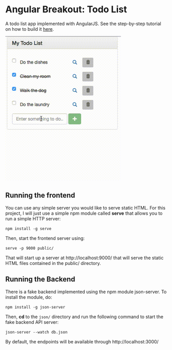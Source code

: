 # Angular Breakout: Todo List

A todo list app implemented with AngularJS. See the step-by-step tutorial on how to build it [here](tutorial/README.md).

![Demo](demo.gif)

## Running the frontend

You can use any simple server you would like to serve static HTML. For this project, I will just use a simple npm module called **serve** that allows you to run a simple HTTP server:

```
npm install -g serve
```

Then, start the frontend server using:

```
serve -p 9000 public/
```

That will start up a server at http://localhost:9000/ that will serve the static HTML files contained in the public/ directory.

## Running the Backend

There is a fake backend implemented using the npm module json-server. To install the module, do:

```
npm install -g json-server
```

Then, **cd** to the `json/` directory and run the following command to start the fake backend API server:

```
json-server --watch db.json
```

By default, the endpoints will be available through http://localhost:3000/
